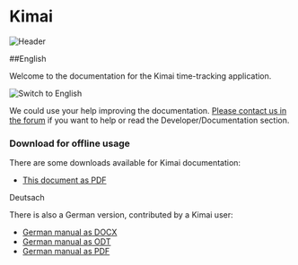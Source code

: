 # Kimai

![Header](https://raw.github.com/kimai/documentation/master/assets/intro.jpg)


##English


Welcome to the  documentation for the Kimai time-tracking application.


![Switch to English]()


We could use your help improving the documentation.
[Please contact us in the forum](http://forum.kimai.org/) if you want to help or read the Developer/Documentation section.


### Download for offline usage

There are some downloads available for Kimai documentation:

* [This document as PDF](https://github.com/kimai/manuals/raw/master/documentation.pdf)

Deutsach

There is also a German version, contributed by a  Kimai user:

* [German manual as DOCX](https://github.com/kimai/manuals/blob/master/Kimai%20Zeiterfassung%20Benutzerhandbuch.docx?raw=true)
* [German manual as ODT](https://github.com/kimai/manuals/blob/master/Kimai%20Zeiterfassung%20Benutzerhandbuch.odt?raw=true)
* [German manual as PDF](https://github.com/kimai/manuals/blob/master/Kimai%20Zeiterfassung%20Benutzerhandbuch_deutsch_final.pdf?raw=true)

